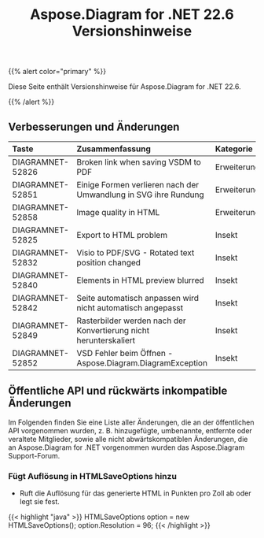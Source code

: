 ﻿---
title: Aspose.Diagram for .NET 22.6 Versionshinweise
type: docs
weight: 22
url: /de/net/aspose-diagram-for-net-22-6-release-notes/
---
{{% alert color="primary" %}} 

Diese Seite enthält Versionshinweise für Aspose.Diagram for .NET 22.6.

{{% /alert %}} 
## **Verbesserungen und Änderungen**

|**Taste**|**Zusammenfassung**|**Kategorie**|
|:- |:- |:- |
|DIAGRAMNET-52826|Broken link when saving VSDM to PDF|Erweiterung|
|DIAGRAMNET-52851|Einige Formen verlieren nach der Umwandlung in SVG ihre Rundung|Erweiterung|
|DIAGRAMNET-52858|Image quality in HTML|Erweiterung|
|DIAGRAMNET-52825|Export to HTML problem|Insekt|
|DIAGRAMNET-52832|Visio to PDF/SVG - Rotated text position changed|Insekt|
|DIAGRAMNET-52840|Elements in HTML preview blurred|Insekt|
|DIAGRAMNET-52842|Seite automatisch anpassen wird nicht automatisch angepasst|Insekt|
|DIAGRAMNET-52849|Rasterbilder werden nach der Konvertierung nicht herunterskaliert|Insekt|
|DIAGRAMNET-52852|VSD Fehler beim Öffnen - Aspose.Diagram.DiagramException|Insekt|

## **Öffentliche API und rückwärts inkompatible Änderungen**
Im Folgenden finden Sie eine Liste aller Änderungen, die an der öffentlichen API vorgenommen wurden, z. B. hinzugefügte, umbenannte, entfernte oder veraltete Mitglieder, sowie alle nicht abwärtskompatiblen Änderungen, die an Aspose.Diagram for .NET vorgenommen wurden das Aspose.Diagram Support-Forum.
### **Fügt Auflösung in HTMLSaveOptions hinzu**
- Ruft die Auflösung für das generierte HTML in Punkten pro Zoll ab oder legt sie fest.

{{< highlight "java" >}}
HTMLSaveOptions option = new HTMLSaveOptions();
option.Resolution = 96;
{{< /highlight >}}
